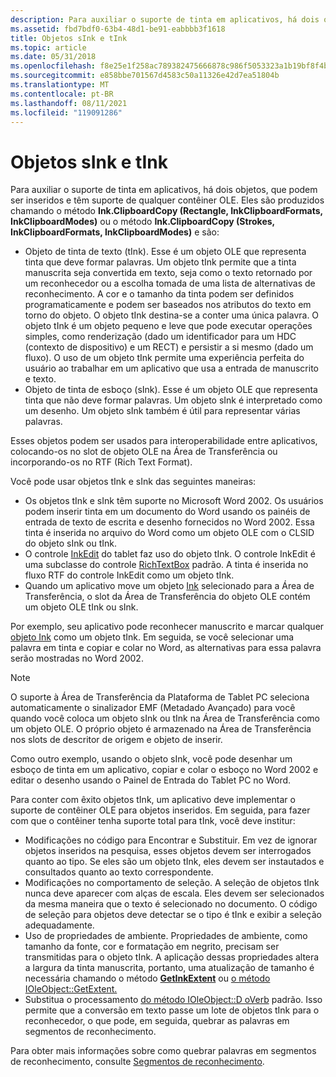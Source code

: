 ```yaml
---
description: Para auxiliar o suporte de tinta em aplicativos, há dois objetos, que podem ser inseridos e têm suporte de qualquer contêiner OLE.
ms.assetid: fbd7bdf0-63b4-48d1-be91-eabbbb3f1618
title: Objetos sInk e tInk
ms.topic: article
ms.date: 05/31/2018
ms.openlocfilehash: f8e25e1f258ac789382475666878c986f5053323a1b19bf8f4b6110c096f2fd7
ms.sourcegitcommit: e858bbe701567d4583c50a11326e42d7ea51804b
ms.translationtype: MT
ms.contentlocale: pt-BR
ms.lasthandoff: 08/11/2021
ms.locfileid: "119091286"
---
```

# <a name="sink-and-tink-objects"></a>Objetos sInk e tInk

Para auxiliar o suporte de tinta em aplicativos, há dois objetos, que podem ser inseridos e têm suporte de qualquer contêiner OLE. Eles são produzidos chamando o método **Ink.ClipboardCopy (Rectangle, InkClipboardFormats, InkClipboardModes)** ou o método **Ink.ClipboardCopy (Strokes, InkClipboardFormats, InkClipboardModes)** e são:

-   Objeto de tinta de texto (tInk). Esse é um objeto OLE que representa tinta que deve formar palavras. Um objeto tInk permite que a tinta manuscrita seja convertida em texto, seja como o texto retornado por um reconhecedor ou a escolha tomada de uma lista de alternativas de reconhecimento. A cor e o tamanho da tinta podem ser definidos programaticamente e podem ser baseados nos atributos do texto em torno do objeto. O objeto tInk destina-se a conter uma única palavra. O objeto tInk é um objeto pequeno e leve que pode executar operações simples, como renderização (dado um identificador para um HDC (contexto de dispositivo) e um RECT) e persistir a si mesmo (dado um fluxo). O uso de um objeto tInk permite uma experiência perfeita do usuário ao trabalhar em um aplicativo que usa a entrada de manuscrito e texto.
-   Objeto de tinta de esboço (sInk). Esse é um objeto OLE que representa tinta que não deve formar palavras. Um objeto sInk é interpretado como um desenho. Um objeto sInk também é útil para representar várias palavras.

Esses objetos podem ser usados para interoperabilidade entre aplicativos, colocando-os no slot de objeto OLE na Área de Transferência ou incorporando-os no RTF (Rich Text Format).

Você pode usar objetos tInk e sInk das seguintes maneiras:

-   Os objetos tInk e sInk têm suporte no Microsoft Word 2002. Os usuários podem inserir tinta em um documento do Word usando os painéis de entrada de texto de escrita e desenho fornecidos no Word 2002. Essa tinta é inserida no arquivo do Word como um objeto OLE com o CLSID do objeto sInk ou tInk.
-   O controle [InkEdit](/previous-versions/ms552265(v=vs.100)) do tablet faz uso do objeto tInk. O controle InkEdit é uma subclasse do controle [RichTextBox](/dotnet/api/system.windows.forms.richtextbox?view=netcore-3.1) padrão. A tinta é inserida no fluxo RTF do controle InkEdit como um objeto tInk.
-   Quando um aplicativo move um objeto [Ink](/previous-versions/aa515768(v=msdn.10)) selecionado para a Área de Transferência, o slot da Área de Transferência do objeto OLE contém um objeto OLE tInk ou sInk.

Por exemplo, seu aplicativo pode reconhecer manuscrito e marcar qualquer [objeto Ink](/previous-versions/aa515768(v=msdn.10)) como um objeto tInk. Em seguida, se você selecionar uma palavra em tinta e copiar e colar no Word, as alternativas para essa palavra serão mostradas no Word 2002.

> [!Note]  
> O suporte à Área de Transferência da Plataforma de Tablet PC seleciona automaticamente o sinalizador EMF (Metadado Avançado) para você quando você coloca um objeto sInk ou tInk na Área de Transferência como um objeto OLE. O próprio objeto é armazenado na Área de Transferência nos slots de descritor de origem e objeto de inserir.

 

Como outro exemplo, usando o objeto sInk, você pode desenhar um esboço de tinta em um aplicativo, copiar e colar o esboço no Word 2002 e editar o desenho usando o Painel de Entrada do Tablet PC no Word.

Para conter com êxito objetos tInk, um aplicativo deve implementar o suporte de contêiner OLE para objetos inseridos. Em seguida, para fazer com que o contêiner tenha suporte total para tInk, você deve institur:

-   Modificações no código para Encontrar e Substituir. Em vez de ignorar objetos inseridos na pesquisa, esses objetos devem ser interrogados quanto ao tipo. Se eles são um objeto tInk, eles devem ser instautados e consultados quanto ao texto correspondente.
-   Modificações no comportamento de seleção. A seleção de objetos tInk nunca deve aparecer com alças de escala. Eles devem ser selecionados da mesma maneira que o texto é selecionado no documento. O código de seleção para objetos deve detectar se o tipo é tInk e exibir a seleção adequadamente.
-   Uso de propriedades de ambiente. Propriedades de ambiente, como tamanho da fonte, cor e formatação em negrito, precisam ser transmitidas para o objeto tInk. A aplicação dessas propriedades altera a largura da tinta manuscrita, portanto, uma atualização de tamanho é necessária chamando o método [**GetInkExtent**](/windows/desktop/api/msinkaut/nf-msinkaut-iinklineinfo-getinkextent) ou [o método IOleObject::GetExtent.](/windows/win32/api/oleidl/nf-oleidl-ioleobject-getextent)
-   Substitua o processamento [do método IOleObject::D oVerb](/windows/win32/api/oleidl/nf-oleidl-ioleobject-doverb) padrão. Isso permite que a conversão em texto passe um lote de objetos tInk para o reconhecedor, o que pode, em seguida, quebrar as palavras em segmentos de reconhecimento.

Para obter mais informações sobre como quebrar palavras em segmentos de reconhecimento, consulte [Segmentos de reconhecimento](recognition-segments.md).

 

 
